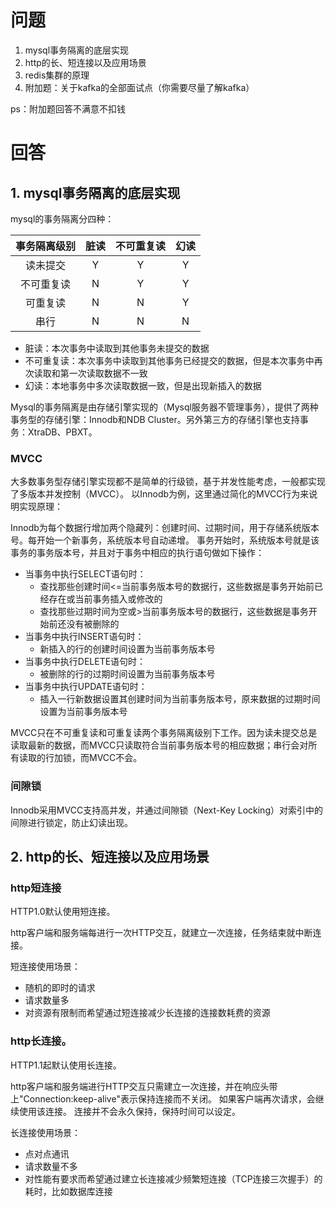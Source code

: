 # 问题

1. mysql事务隔离的底层实现
2. http的长、短连接以及应用场景
3. redis集群的原理
4. 附加题：关于kafka的全部面试点（你需要尽量了解kafka）

ps：附加题回答不满意不扣钱

# 回答

## 1. mysql事务隔离的底层实现

mysql的事务隔离分四种：


|事务隔离级别 |   脏读   |  不可重复读  |  幻读   |
|:-----:|:------:|:-------:|:-----:|
| 读未提交  |   Y    |    Y    |   Y   |
| 不可重复读 |   N    |    Y    |   Y   |
| 可重复读  |   N    |    N    |   Y   |
|  串行   |   N    |    N    |   N   |


+ 脏读：本次事务中读取到其他事务未提交的数据
+ 不可重复读：本次事务中读取到其他事务已经提交的数据，但是本次事务中再次读取和第一次读取数据不一致
+ 幻读：本地事务中多次读取数据一致，但是出现新插入的数据

Mysql的事务隔离是由存储引擎实现的（Mysql服务器不管理事务），提供了两种事务型的存储引擎：Innodb和NDB Cluster。另外第三方的存储引擎也支持事务：XtraDB、PBXT。

### MVCC 

大多数事务型存储引擎实现都不是简单的行级锁，基于并发性能考虑，一般都实现了多版本并发控制（MVCC）。
以Innodb为例，这里通过简化的MVCC行为来说明实现原理：

Innodb为每个数据行增加两个隐藏列：创建时间、过期时间，用于存储系统版本号。每开始一个新事务，系统版本号自动递增。
事务开始时，系统版本号就是该事务的事务版本号，并且对于事务中相应的执行语句做如下操作：

+ 当事务中执行SELECT语句时：
  + 查找那些创建时间<=当前事务版本号的数据行，这些数据是事务开始前已经存在或当前事务插入或修改的
  + 查找那些过期时间为空或>当前事务版本号的数据行，这些数据是事务开始前还没有被删除的
+ 当事务中执行INSERT语句时：
  + 新插入的行的创建时间设置为当前事务版本号
+ 当事务中执行DELETE语句时：
  + 被删除的行的过期时间设置为当前事务版本号
+ 当事务中执行UPDATE语句时：
  + 插入一行新数据设置其创建时间为当前事务版本号，原来数据的过期时间设置为当前事务版本号

MVCC只在不可重复读和可重复读两个事务隔离级别下工作。因为读未提交总是读取最新的数据，而MVCC只读取符合当前事务版本号的相应数据；串行会对所有读取的行加锁，而MVCC不会。

### 间隙锁

Innodb采用MVCC支持高并发，并通过间隙锁（Next-Key Locking）对索引中的间隙进行锁定，防止幻读出现。


## 2. http的长、短连接以及应用场景

### http短连接

HTTP1.0默认使用短连接。

http客户端和服务端每进行一次HTTP交互，就建立一次连接，任务结束就中断连接。

短连接使用场景：
+ 随机的即时的请求
+ 请求数量多
+ 对资源有限制而希望通过短连接减少长连接的连接数耗费的资源

### http长连接。

HTTP1.1起默认使用长连接。

http客户端和服务端进行HTTP交互只需建立一次连接，并在响应头带上"Connection:keep-alive"表示保持连接而不关闭。
如果客户端再次请求，会继续使用该连接。
连接并不会永久保持，保持时间可以设定。

长连接使用场景：
+ 点对点通讯
+ 请求数量不多
+ 对性能有要求而希望通过建立长连接减少频繁短连接（TCP连接三次握手）的耗时，比如数据库连接






